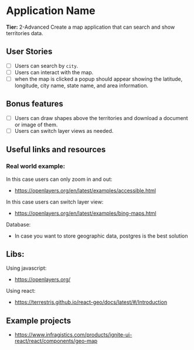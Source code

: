 # Application Name

**Tier:** 2-Advanced
Create a map application that can search and show territories data. 

## User Stories
-   [ ] Users can search by `city`.
-   [ ] Users can interact with the map.
-   [ ] when the map is clicked a popup should appear showing the latitude, longitude, city name, state name, and area information.
## Bonus features

-   [ ] Users can draw shapes above the territories and download a document or image of them.
-   [ ] Users can switch layer views as needed.

## Useful links and resources
### Real world example:
In this case users can only zoom in and out:
* https://openlayers.org/en/latest/examples/accessible.html

In this case users can switch layer view:
* https://openlayers.org/en/latest/examples/bing-maps.html

Database:
* In case you want to store geographic data, postgres is the best solution 

## Libs:
Using javascript:
* https://openlayers.org/

Using react:
* https://terrestris.github.io/react-geo/docs/latest/#/Introduction

## Example projects
* https://www.infragistics.com/products/ignite-ui-react/react/components/geo-map